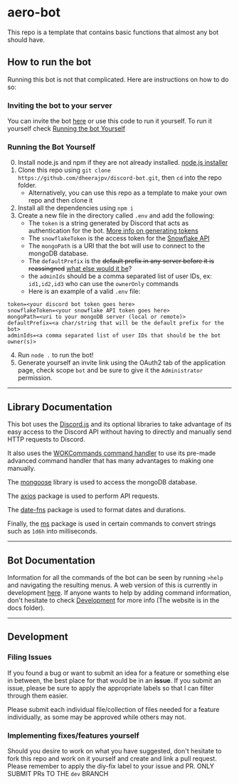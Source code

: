 # aero-bot
This repo is a template that contains basic functions that almost any bot should have.
 
## How to run the bot
Running this bot is not that complicated. Here are instructions on how to do so:

### Inviting the bot to your server
You can invite the bot [here](https://discord.com/api/oauth2/authorize?client_id=787460489427812363&permissions=8&scope=bot) or use this code to run it yourself. To run it yourself check [Running the bot Yourself](###Running-the-Bot-Yourself)

### Running the Bot Yourself
0. Install node.js and npm if they are not already installed. [node.js installer](https://nodejs.org/en/)
1. Clone this repo using `git clone https://github.com/dheerajpv/discord-bot.git`, then `cd` into the repo folder.
    - Alternatively, you can use this repo as a template to make your own repo and then clone it
2. Install all the dependencies using `npm i`
3. Create a new file in the directory called `.env` and add the following:
    - The `token` is a string generated by Discord that acts as authentication for the bot. [More info on generating tokens](https://discordjs.guide/preparations/setting-up-a-bot-application.html#creating-your-bot)
    - The `snowflakeToken` is the access token for the [Snowflake API](https://api.snowflakedev.xyz)
    - The `mongoPath` is a URI that the bot will use to connect to the mongoDB database.
    - The `defaultPrefix` is the ~~default prefix in any server before it is reassingned~~ [what else would it be](https://youtu.be/dQw4w9WgXcQ)?
    - the `adminIds` should be a comma separated list of user IDs, ex: `id1,id2,id3` who can use the `ownerOnly` commands
    - Here is an example of a valid `.env` file:

```
token=<your discord bot token goes here>
snowflakeToken=<your snowflake API token goes here>
mongoPath=<uri to your mongoDB server (local or remote)>
defaultPrefix=<a char/string that will be the default prefix for the bot>
adminIds=<a comma separated list of user IDs that should be the bot owner(s)>
```
4. Run `node .` to run the bot!
5. Generate yourself an invite link using the OAuth2 tab of the application page, check scope `bot` and be sure to give it the `Administrator` permission.

---
## Library Documentation
This bot uses the [Discord.js](https://discord.js.org/#/docs/main/stable/general/welcome) and its optional libraries to take advantage of its easy access to the Discord API without having to directly and manually send HTTP requests to Discord.

It also uses the [WOKCommands command handler](https://github.com/AlexzanderFlores/WOKCommands) to use its pre-made advanced command handler that has many advantages to making one manually.

The [mongoose](https://npmjs.com/package/mongoose) library is used to access the mongoDB database.

The [axios](https://npmjs.com/package/axios) package is used to perform API requests.

The [date-fns](https://npmjs.com/package/date-fns) package is used to format dates and durations.

Finally, the [ms](https://npmjs.com/package/ms) package is used in certain commands to convert strings such as `1d6h` into milliseconds.

---
## Bot Documentation
Information for all the commands of the bot can be seen by running `>help` and navigating the resulting menus. A web version of this is currently in development [here](https://dheerajpv.github.io/aero-bot/commands.html). If anyone wants to help by adding command information, don't hesitate to check [Development](#Development) for more info (The website is in the docs folder).

---
## Development

### Filing Issues
If you found a bug or want to submit an idea for a feature or something else in between, the best place for that would be in an **issue**. If you submit an issue, please be sure to apply the appropriate labels so that I can filter through them easier.

Please submit each individual file/collection of files needed for a feature individually, as some may be approved while others may not.

### Implementing fixes/features yourself
Should you desire to work on what you have suggested, don't hesitate to fork this repo and work on it yourself and create and link a pull request. Please remember to apply the diy-fix label to your issue and PR. ONLY SUBMIT PRs TO THE `dev` BRANCH